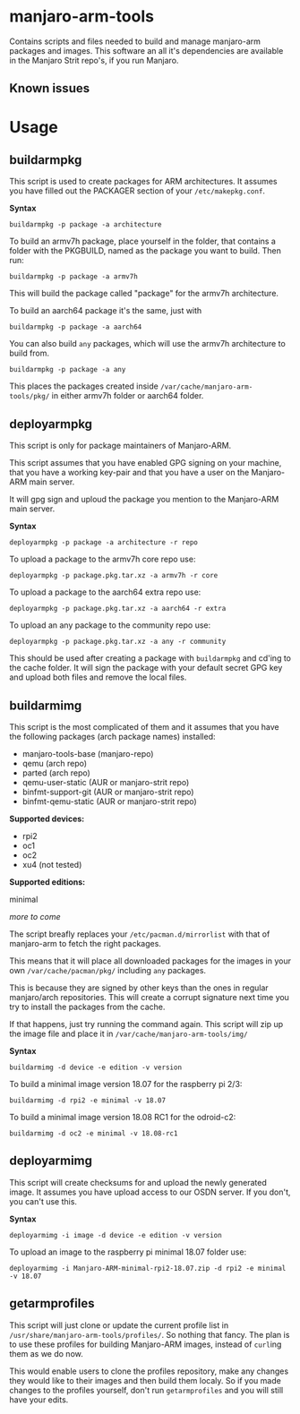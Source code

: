 # manjaro-arm-tools
Contains scripts and files needed to build and manage manjaro-arm packages and images.
This software an all it's dependencies are available in the Manjaro Strit repo's, if you run Manjaro.


## Known issues


# Usage
## buildarmpkg
This script is used to create packages for ARM architectures.
It assumes you have filled out the PACKAGER section of your `/etc/makepkg.conf`.

**Syntax**

```
buildarmpkg -p package -a architecture
```

To build an armv7h package, place yourself in the folder, that contains a folder with the PKGBUILD, named as the package you want to build. Then run:

```
buildarmpkg -p package -a armv7h
```

This will build the package called "package" for the armv7h architecture.

To build an aarch64 package it's the same, just with

```
buildarmpkg -p package -a aarch64
```

You can also build `any` packages, which will use the armv7h architecture to build from.

```
buildarmpkg -p package -a any
```

This places the packages created inside `/var/cache/manjaro-arm-tools/pkg/` in either armv7h folder or aarch64 folder.

## deployarmpkg
This script is only for package maintainers of Manjaro-ARM.

This script assumes that you have enabled GPG signing on your machine, that you have a working key-pair and that you have a user on the Manjaro-ARM main server.

It will gpg sign and uploud the package you mention to the Manjaro-ARM main server.


**Syntax**

```
deployarmpkg -p package -a architecture -r repo
```

To upload a package to the armv7h core repo use:

```
deployarmpkg -p package.pkg.tar.xz -a armv7h -r core
```

To upload a package to the aarch64 extra repo use:

```
deployarmpkg -p package.pkg.tar.xz -a aarch64 -r extra
```

To upload an any package to the community repo use:

```
deployarmpkg -p package.pkg.tar.xz -a any -r community
```

This should be used after creating a package with `buildarmpkg` and cd'ing to the cache folder. It will sign the package with your default secret GPG key and upload both files
and remove the local files.

## buildarmimg
This script is the most complicated of them and it assumes that you have the following packages (arch package names) installed:
* manjaro-tools-base (manjaro-repo)
* qemu (arch repo)
* parted (arch repo)
* qemu-user-static (AUR or manjaro-strit repo)
* binfmt-support-git (AUR or manjaro-strit repo)
* binfmt-qemu-static (AUR or manjaro-strit repo)

**Supported devices:**
* rpi2
* oc1
* oc2
* xu4 (not tested)

**Supported editions:**

minimal

*more to come*

The script breafly replaces your `/etc/pacman.d/mirrorlist` with that of manjaro-arm to fetch the right packages.

This means that it will place all downloaded packages for the images in your own `/var/cache/pacman/pkg/` including `any` packages.

This is because they are signed by other keys than the ones in regular manjaro/arch repositories. This will create a corrupt signature next time you try to install the packages from the cache.

If that happens, just try running the command again. This script will zip up the image file and place it in `/var/cache/manjaro-arm-tools/img/`

**Syntax**

```
buildarmimg -d device -e edition -v version
```

To build a minimal image version 18.07 for the raspberry pi 2/3:

```
buildarmimg -d rpi2 -e minimal -v 18.07
```

To build a minimal image version 18.08 RC1 for the odroid-c2:

```
buildarmimg -d oc2 -e minimal -v 18.08-rc1
```

## deployarmimg
This script will create checksums for and upload the newly generated image. It assumes you have upload access to our OSDN server.
If you don't, you can't use this.

**Syntax**

```
deployarmimg -i image -d device -e edition -v version
```

To upload an image to the raspberry pi minimal 18.07 folder use:

```
deployarmimg -i Manjaro-ARM-minimal-rpi2-18.07.zip -d rpi2 -e minimal -v 18.07
```

## getarmprofiles
This script will just clone or update the current profile list in `/usr/share/manjaro-arm-tools/profiles/`.
So nothing that fancy.
The plan is to use these profiles for building Manjaro-ARM images, instead of `curl`ing them as we do now.

This would enable users to clone the profiles repository, make any changes they would like to their images and then build them localy.
So if you made changes to the profiles yourself, don't run `getarmprofiles` and you will still have your edits.
